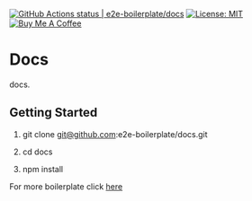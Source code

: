 [![GitHub Actions status | e2e-boilerplate/docs](https://github.com/e2e-boilerplate/docs/workflows/docs/badge.svg)](https://github.com/e2e-boilerplate/docs/actions?workflow=docs) [![License: MIT](https://img.shields.io/badge/License-MIT-yellow.svg)](https://opensource.org/licenses/MIT) [![Buy Me A Coffee](https://img.shields.io/badge/buy-me%20coffee-orange)](https://www.buymeacoffee.com/xgirma)
    
# Docs
    
docs.
    
## Getting Started
    
1. git clone git@github.com:e2e-boilerplate/docs.git
    
2. cd docs
    
3. npm install
        
    
For more boilerplate click [here](https://github.com/e2e-boilerplate/utils/blob/master/docs/implemented.md)